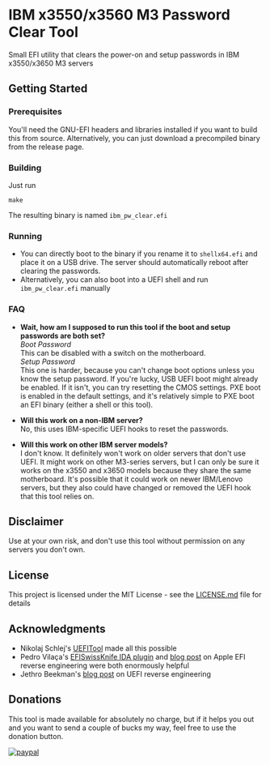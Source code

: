 # IBM x3550/x3560 M3 Password Clear Tool

Small EFI utility that clears the power-on and setup passwords in IBM x3550/x3650 M3 servers

## Getting Started

### Prerequisites

You'll need the GNU-EFI headers and libraries installed if you want to build this from source. Alternatively, you can just download a precompiled binary from the release page.

### Building

Just run
```
make
```
The resulting binary is named `ibm_pw_clear.efi`

### Running

* You can directly boot to the binary if you rename it to `shellx64.efi` and place it on a USB drive. The server should automatically reboot after clearing the passwords.
* Alternatively, you can also boot into a UEFI shell and run `ibm_pw_clear.efi` manually

### FAQ

* **Wait, how am I supposed to run this tool if the boot and setup passwords are both set?**  
*Boot Password*  
This can be disabled with a switch on the motherboard.  
*Setup Password*  
This one is harder, because you can't change boot options unless you know the setup password. If you're lucky, USB UEFI boot might already be enabled. If it isn't, you can try resetting the CMOS settings. PXE boot is enabled in the default settings, and it's relatively simple to PXE boot an EFI binary (either a shell or this tool).

* **Will this work on a non-IBM server?**  
No, this uses IBM-specific UEFI hooks to reset the passwords.

* **Will this work on other IBM server models?**  
I don't know. It definitely won't work on older servers that don't use UEFI. It might work on other M3-series servers, but I can only be sure it works on the x3550 and x3650 models because they share the same motherboard. It's possible that it could work on newer IBM/Lenovo servers, but they also could have changed or removed the UEFI hook that this tool relies on.

## Disclaimer

Use at your own risk, and don't use this tool without permission on any servers you don't own.

## License

This project is licensed under the MIT License - see the [LICENSE.md](LICENSE.md) file for details

## Acknowledgments

* Nikolaj Schlej's [UEFITool](https://github.com/LongSoft/UEFITool) made all this possible
* Pedro Vilaça's [EFISwissKnife IDA plugin](https://github.com/gdbinit/EFISwissKnife) and [blog post](https://reverse.put.as/2016/06/25/apple-efi-firmware-passwords-and-the-scbo-myth/) on Apple EFI reverse engineering were both enormously helpful
* Jethro Beekman's [blog post](https://jbeekman.nl/blog/2015/03/reverse-engineering-uefi-firmware/) on UEFI reverse engineering

## Donations

This tool is made available for absolutely no charge, but if it helps you out and you want to send a couple of bucks my way, feel free to use the donation button.

[![paypal](https://www.paypalobjects.com/en_US/i/btn/btn_donateCC_LG.gif)](https://www.paypal.com/cgi-bin/webscr?cmd=_s-xclick&hosted_button_id=AAY5Q8QSLN9RL&source=url)
